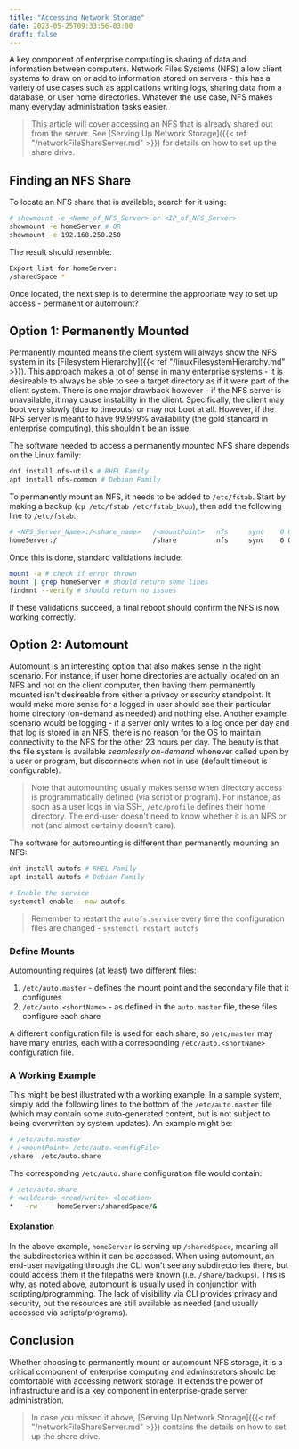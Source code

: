 ```yaml
---
title: "Accessing Network Storage"
date: 2023-05-25T09:33:56-03:00
draft: false
---
```


A key component of enterprise computing is sharing of data and information between computers.  Network Files Systems (NFS) allow client systems to draw on or add to information stored on servers - this has a variety of use cases such as applications writing logs, sharing data from a database, or user home directories.  Whatever the use case, NFS makes many everyday administration tasks easier.

> This article will cover accessing an NFS that is already shared out from the server.  See  [Serving Up Network Storage]({{< ref "/networkFileShareServer.md" >}}) for details on how to set up the share drive.

## Finding an NFS Share

To locate an NFS share that is available, search for it using:
``` bash
# showmount -e <Name_of_NFS_Server> or <IP_of_NFS_Server>
showmount -e homeServer # OR
showmount -e 192.168.250.250
```

The result should resemble:
``` bash
Export list for homeServer:
/sharedSpace *
```

Once located, the next step is to determine the appropriate way to set up access - permanent or automount?

## Option 1: Permanently Mounted
Permanently mounted means the client system will always show the NFS system in its  [Filesystem Hierarchy]({{< ref "/linuxFilesystemHierarchy.md" >}}).  This approach makes a lot of sense in many enterprise systems - it is desireable to always be able to see a target directory as if it were part of the client system.  There is one major drawback however - if the NFS server is unavailable, it may cause instabilty in the client.  Specifically, the client may boot very slowly (due to timeouts) or may not boot at all.  However, if the NFS server is meant to have 99.999% availability (the gold standard in enterprise computing), this shouldn't be an issue.

The software needed to access a permanently mounted NFS share depends on the Linux family:

``` bash
dnf install nfs-utils # RHEL Family
apt install nfs-common # Debian Family
```

To permanently mount an NFS, it needs to be added to `/etc/fstab`.  Start by making a backup (`cp /etc/fstab /etc/fstab_bkup`), then add the following line to `/etc/fstab`:

``` bash
# <NFS_Server_Name>:/<share_name>   /<mountPoint>   nfs     sync    0 0
homeServer:/                        /share          nfs     sync    0 0
```

Once this is done, standard validations include:
``` bash
mount -a # check if error thrown
mount | grep homeServer # should return some lines
findmnt --verify # should return no issues
```

If these validations succeed, a final reboot should confirm the NFS is now working correctly.

## Option 2: Automount
 
Automount is an interesting option that also makes sense in the right scenario.  For instance, if user home directories are actually located on an NFS and not on the client computer, then having them permanently mounted isn't desireable from either a privacy or security standpoint. It would make more sense for a logged in user should see their particular home directory (on-demand as needed) and nothing else.  Another example scenario would be logging - if a server only writes to a log once per day and that log is stored in an NFS, there is no reason for the OS to maintain connectivity to the NFS for the other 23 hours per day.  The beauty is that the file system is available *seamlessly on-demand* whenever called upon by a user or program, but disconnects  when not in use (default timeout is configurable).  

> Note that automounting usually makes sense when directory access is programmatically defined (via script or program).  For instance, as soon as a user logs in via SSH, `/etc/profile` defines their home directory.  The end-user doesn't need to know whether it is an NFS or not (and almost certainly doesn't care).

The software for automounting is different than permanently mounting an NFS:
``` bash
dnf install autofs # RHEL Family
apt install autofs # Debian Family

# Enable the service
systemctl enable --now autofs
```

> Remember to restart the `autofs.service` every time the configuration files are changed - `systemctl restart autofs`

### Define Mounts

Automounting requires  (at least) two different files:

1. `/etc/auto.master` - defines the mount point and the secondary file that it configures 
2. `/etc/auto.<shortName>` - as defined in the `auto.master` file, these files configure each share

A different configuration file is used for each share, so `/etc/master` may have many entries, each with a corresponding `/etc/auto.<shortName>` configuration file.

### A Working Example
This might be best illustrated with a working example. In a sample system, simply add the following lines to the bottom of the `/etc/auto.master` file (which may contain some auto-generated content, but is not subject to being overwritten by system updates).  An example might be:

``` bash
# /etc/auto.master
# /<mountPoint> /etc/auto.<configFile>
/share  /etc/auto.share
```

The corresponding `/etc/auto.share` configuration file would contain:

``` bash
# /etc/auto.share
# <wildcard> <read/write> <location>
*   -rw     homeServer:/sharedSpace/&
```

#### Explanation
In the above example, `homeServer` is serving up `/sharedSpace`, meaning all the subdirectories within it can be accessed.  When using automount, an end-user navigating through the CLI won't see any subdirectories there, but could access them if the filepaths were known (i.e. `/share/backups`).  This is why, as noted above, automount is usually used in conjunction with scripting/programming.  The lack of visibility via CLI provides privacy and security, but the resources are still available as needed (and usually accessed via scripts/programs).

## Conclusion
Whether choosing to permanently mount or automount NFS storage, it is a critical component of enterprise computing and adminstrators should be comfortable with accessing network storage.  It extends the power of infrastructure and is a key component in enterprise-grade server administration.

> In case you missed it above, [Serving Up Network Storage]({{< ref "/networkFileShareServer.md" >}}) contains the details on how to set up the share drive.

